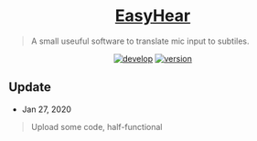 <h1 align="center"><a href="https://github.com/Ghckodak/SpeechMaster" target="_blank">EasyHear</a></h1>

> A small useuful software to translate mic input to subtiles.

<p align="center">
<a href="#"><img alt="develop" src="https://img.shields.io/badge/Developed-In progress-red.svg?style=flat-square"/></a>
<a href="#"><img alt="version" src="https://img.shields.io/badge/Version-1.0.0-blue.svg?style=flat-square"/></a>

</p>

## Update
+ Jan 27, 2020
>Upload some code, half-functional
